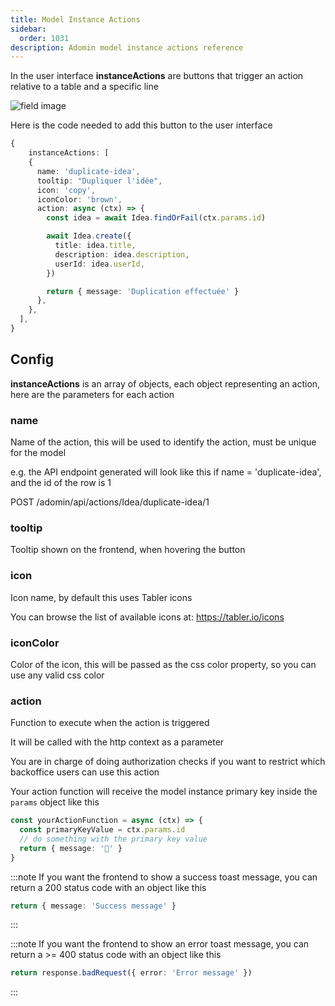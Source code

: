 ```yaml
---
title: Model Instance Actions
sidebar:
  order: 1031
description: Adomin model instance actions reference
---
```


In the user interface **instanceActions** are buttons that trigger an action relative to a table and a specific line

![field image](~/assets/images/reference/models/actions/instance_actions.png)

Here is the code needed to add this button to the user interface

```ts
{
	instanceActions: [
    {
      name: 'duplicate-idea',
      tooltip: "Dupliquer l'idée",
      icon: 'copy',
      iconColor: 'brown',
      action: async (ctx) => {
        const idea = await Idea.findOrFail(ctx.params.id)

        await Idea.create({
          title: idea.title,
          description: idea.description,
          userId: idea.userId,
        })

        return { message: 'Duplication effectuée' }
      },
    },
  ],
}
```

## Config

**instanceActions** is an array of objects, each object representing an action, here are the parameters for each action

### name

Name of the action, this will be used to identify the action, must be unique for the model

e.g. the API endpoint generated will look like this if name = 'duplicate-idea', and the id of the row is 1

POST /adomin/api/actions/Idea/duplicate-idea/1

### tooltip

Tooltip shown on the frontend, when hovering the button

### icon

Icon name, by default this uses Tabler icons

You can browse the list of available icons at: https://tabler.io/icons

### iconColor

Color of the icon, this will be passed as the css color property, so you can use any valid css color

### action

Function to execute when the action is triggered

It will be called with the http context as a parameter

You are in charge of doing authorization checks if you want to restrict which backoffice users can use this action

Your action function will receive the model instance primary key inside the `params` object like this

```ts
const yourActionFunction = async (ctx) => {
  const primaryKeyValue = ctx.params.id
  // do something with the primary key value
  return { message: '🎉' }
}
```

:::note
If you want the frontend to show a success toast message, you can return a 200 status code with an object like this

```ts
return { message: 'Success message' }
```

:::

:::note
If you want the frontend to show an error toast message, you can return a >= 400 status code with an object like this

```ts
return response.badRequest({ error: 'Error message' })
```

:::
